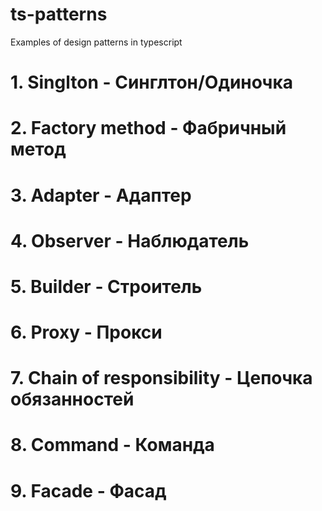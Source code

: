 # ts-patterns
Examples of design patterns in typescript

# 1. Singlton - Синглтон/Одиночка
# 2. Factory method - Фабричный метод
# 3. Adapter - Адаптер
# 4. Observer - Наблюдатель
# 5. Builder - Строитель
# 6. Proxy - Прокси
# 7. Chain of responsibility - Цепочка обязанностей
# 8. Command - Команда
# 9. Facade - Фасад
